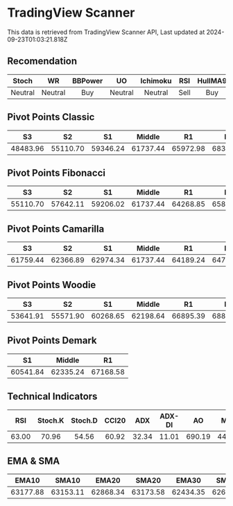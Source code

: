 # TradingView Scanner
This data is retrieved from TradingView Scanner API, Last updated at 2024-09-23T01:03:21.818Z

## Recomendation
| Stoch | WR | BBPower | UO | Ichimoku | RSI | HullMA9 |
| :---: | :---: | :---: | :---: | :---: | :---: | :---: |
| Neutral | Neutral | Buy | Neutral | Neutral | Sell | Buy |

## Pivot Points Classic
| S3 | S2 | S1 | Middle | R1 | R2 | R3 |
| :---: | :---: | :---: | :---: | :---: | :---: | :---: |
| 48483.96 | 55110.70 | 59346.24 | 61737.44 | 65972.98 | 68364.18 | 74990.92 |

## Pivot Points Fibonacci
| S3 | S2 | S1 | Middle | R1 | R2 | R3 |
| :---: | :---: | :---: | :---: | :---: | :---: | :---: |
| 55110.70 | 57642.11 | 59206.02 | 61737.44 | 64268.85 | 65832.76 | 68364.18 |

## Pivot Points Camarilla
| S3 | S2 | S1 | Middle | R1 | R2 | R3 |
| :---: | :---: | :---: | :---: | :---: | :---: | :---: |
| 61759.44 | 62366.89 | 62974.34 | 61737.44 | 64189.24 | 64796.69 | 65404.14 |

## Pivot Points Woodie
| S3 | S2 | S1 | Middle | R1 | R2 | R3 |
| :---: | :---: | :---: | :---: | :---: | :---: | :---: |
| 53641.91 | 55571.90 | 60268.65 | 62198.64 | 66895.39 | 68825.38 | 73522.13 |

## Pivot Points Demark
| S1 | Middle | R1 |
| :---: | :---: | :---: |
| 60541.84 | 62335.24 | 67168.58 |

## Technical Indicators
| RSI | Stoch.K | Stoch.D | CCI20 | ADX | ADX-DI | AO | Mom | MACD | MACD | W.R | HullMA9 |
| :---: | :---: | :---: | :---: | :---: | :---: | :---: | :---: | :---: | :---: | :---: | :---: |
| 63.00 | 70.96 | 54.56 | 60.92 | 32.34 | 11.01 | 690.19 | 443.58 | 519.84 | 621.91 | -28.83 | 63359.08 |

## EMA & SMA
| EMA10 | SMA10 | EMA20 | SMA20 | EMA30 | SMA30 | EMA50 | SMA50 | EMA100 | SMA100 | EMA200 | SMA200 |
| :---: | :---: | :---: | :---: | :---: | :---: | :---: | :---: | :---: | :---: | :---: | :---: |
| 63177.88 | 63153.11 | 62868.34 | 63173.58 | 62434.35 | 62608.78 | 61589.63 | 61318.20 | 60359.84 | 59015.18 | 59897.06 | 59507.21 |